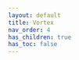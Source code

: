 ```yaml
---
layout: default
title: Vortex
nav_order: 4
has_children: true
has_toc: false
---
```


<script> window.location.href = "/wtnc/vortex/install"; </script>


